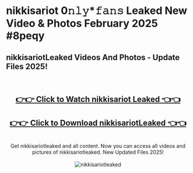 # nikkisariot 0𝚗𝚕𝚢*𝚏𝚊𝚗𝚜 Leaked New Video & Photos February 2025 #8peqy

<h2>nikkisariotLeaked Videos And Photos - Update Files 2025!</h2>
<br>
<div align="center">
<h2><a href="https://mediaupload.pro?title=nikkisariot&ref=11F" rel="nofollow">👉👉 Click to Watch nikkisariot Leaked 👈👈</a></h2>
<h2><a href="https://mediaupload.pro?title=nikkisariot&ref=11F" rel="nofollow">👉👉 Click to Download nikkisariotLeaked 👈👈</a></h2>
<br>
Get nikkisariotleaked and all content. Now you can access all videos and pictures of nikkisariotleaked. New Updated Files 2025!
<br>
<br>
<a href="https://mediaupload.pro?title=nikkisariot&ref=11F" rel="nofollow" data-target="animated-image.originalLink"><img src="https://i.ibb.co/Gkj2r4b/banner.png" alt="nikkisariotleaked" style="max-width: 100%; display: inline-block;" data-target="animated-image.originalImage"></a>
</div>
<br>

